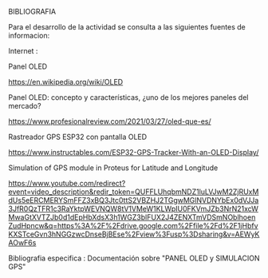BIBLIOGRAFIA

 Para el desarrollo de la actividad se consulta a las siguientes fuentes de informacion:

 Internet :
 
 Panel OLED
 
 https://en.wikipedia.org/wiki/OLED
 
 Panel OLED: concepto y características, ¿uno de los mejores paneles del mercado?
 
 https://www.profesionalreview.com/2021/03/27/oled-que-es/
 
 Rastreador GPS ESP32 con pantalla OLED
 
 https://www.instructables.com/ESP32-GPS-Tracker-With-an-OLED-Display/
 
 Simulation of GPS module in Proteus for Latitude and Longitude
 
https://www.youtube.com/redirect?event=video_description&redir_token=QUFFLUhqbmNDZ1luLVJwM2ZjRUxMdUs5eERCMERYSmFFZ3xBQ3Jtc0ttS2VBZHJ2TGgwMGlNVDNYbEx0dVJJa3JfR0QzTFR1c3RaYktpWEVNQW8tV1VMeW1KLWpIU0FKVmJZb3NrN21xcWMwaGtXVTZJb0d1dEpHbXdsX3h1WGZ3blFUX2J4ZENXTmVDSmNOblhoenZudHpncw&q=https%3A%2F%2Fdrive.google.com%2Ffile%2Fd%2F1jHbfvKXSTceGvn3hNGGzwcDnseBjBEse%2Fview%3Fusp%3Dsharing&v=AEWyKAOwF6s




 Bibliografia especifica : Documentación sobre "PANEL OLED y SIMULACION GPS"
